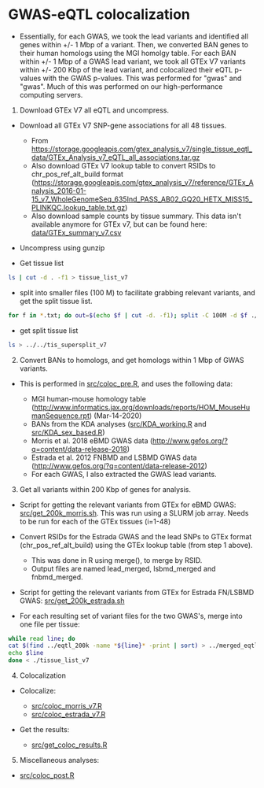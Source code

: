 # GWAS-eQTL colocalization

* Essentially, for each GWAS, we took the lead variants and identified all genes within +/- 1 Mbp of a variant. Then, we converted BAN genes to their human homologs using the MGI homolgy table. For each BAN within +/- 1 Mbp of a GWAS lead variant, we took all GTEx V7 variants within +/- 200 Kbp of the lead variant, and colocalized their eQTL p-values with the GWAS p-values. This was performed for "gwas" and "gwas". Much of this was performed on our high-performance computing servers.



1. Download GTEx V7 all eQTL and uncompress.
  * Download all GTEx V7 SNP-gene associations for all 48 tissues.
    * From https://storage.googleapis.com/gtex_analysis_v7/single_tissue_eqtl_data/GTEx_Analysis_v7_eQTL_all_associations.tar.gz
    * Also download GTEx V7 lookup table to convert RSIDs to chr_pos_ref_alt_build format (https://storage.googleapis.com/gtex_analysis_v7/reference/GTEx_Analysis_2016-01-15_v7_WholeGenomeSeq_635Ind_PASS_AB02_GQ20_HETX_MISS15_PLINKQC.lookup_table.txt.gz)
    * Also download sample counts by tissue summary. This data isn't available anymore for GTEx v7, but can be found here: [data/GTEx_summary_v7.csv](../data/GTEx_summary_v7.csv)
    
  * Uncompress using gunzip
  
  * Get tissue list
  
  ```bash
  ls | cut -d . -f1 > tissue_list_v7
  ```
  
  * split into smaller files (100 M) to facilitate grabbing relevant variants, and get the split tissue list.
  
  ```bash
  for f in *.txt; do out=$(echo $f | cut -d. -f1); split -C 100M -d $f ./split/$out; done
  ```

  * get split tissue list
  
  ```bash
  ls > ../../tis_supersplit_v7
  ```
  
2. Convert BANs to homologs, and get homologs within 1 Mbp of GWAS variants.

  * This is performed in [src/coloc_pre.R](../src/coloc_pre.R), and uses the following data:
  
    * MGI human-mouse homology table (http://www.informatics.jax.org/downloads/reports/HOM_MouseHumanSequence.rpt) (Mar-14-2020)
    * BANs from the KDA analyses ([src/KDA_working.R](../src/KDA_working.R) and [src/KDA_sex_based.R](../src/KDA_sex_based.R))
    * Morris et al. 2018 eBMD GWAS data (http://www.gefos.org/?q=content/data-release-2018)
    * Estrada et al. 2012 FNBMD and LSBMD GWAS data (http://www.gefos.org/?q=content/data-release-2012)
    * For each GWAS, I also extracted the GWAS lead variants.
  
3. Get all variants within 200 Kbp of genes for analysis.

  * Script for getting the relevant variants from GTEx for eBMD GWAS: [src/get_200k_morris.sh](../src/get_200k_morris.sh). This was run using a SLURM job array. Needs to be run for each of the GTEx tissues (i=1-48)
  
  * Convert RSIDs for the Estrada GWAS and the lead SNPs to GTEx format (chr_pos_ref_alt_build) using the GTEx lookup table (from step 1 above).
    * This was done in R using merge(), to merge by RSID.
    * Output files are named lead_merged, lsbmd_merged and fnbmd_merged.
  
  * Script for getting the relevant variants from GTEx for Estrada FN/LSBMD GWAS: [src/get_200k_estrada.sh](../src/get_200k_estrada.sh)
  
  * For each resulting set of variant files for the two GWAS's, merge into one file per tissue:
  
  ```bash 
  while read line; do
  cat $(find ../eqtl_200k -name *${line}* -print | sort) > ../merged_eqtl_200k/$line
  echo $line
  done < ./tissue_list_v7
  ```

4. Colocalization

  * Colocalize:
    * [src/coloc_morris_v7.R](../src/coloc_morris_v7.R)
    * [src/coloc_estrada_v7.R](../src/coloc_estrada_v7.R)
  
  * Get the results:
    * [src/get_coloc_results.R](../src/get_coloc_results.R)

5. Miscellaneous analyses:

  * [src/coloc_post.R](../src/coloc_post.R)